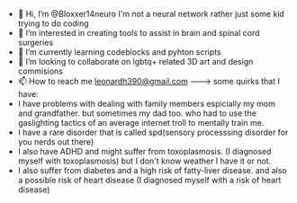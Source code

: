 - 👋 Hi, I’m @Bloxxer14neuro I'm not a neural network rather just some kid trying to do coding
- 👀 I’m interested in creating tools to assist in brain and spinal cord surgeries
- 🌱 I’m currently learning codeblocks and pyhton scripts
- 💞️ I’m looking to collaborate on lgbtq+ related 3D art and design commisions
- 📫 How to reach me leonardh390@gmail.com
--->
some quirks that I have:
- I have problems with dealing with family members espicially my mom and grandfather. but sometimes my dad too. who had to use the gaslighting tactics of an average   internet troll to mentally train me.
- I have a rare disorder that is called spd(sensory processsing disorder for you nerds out there)
- I also have ADHD and might suffer from toxoplasmosis. (I diagnosed myself with toxoplasmosis) but I don't know weather I have it or not.
- I also suffer from diabetes and a high risk of fatty-liver disease. and also a possible risk of heart disease (I diagnosed myself with a risk of heart disease)
